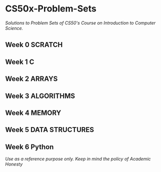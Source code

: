 # CS50x-Problem-Sets
###### Solutions to Problem Sets of CS50's Course on Introduction to Computer Science.

## Week 0 SCRATCH

## Week 1 C

## Week 2 ARRAYS

## Week 3 ALGORITHMS

## Week 4 MEMORY

## Week 5 DATA STRUCTURES

## Week 6 Python

*Use as a reference purpose only. Keep in mind the policy of Academic Honesty*
